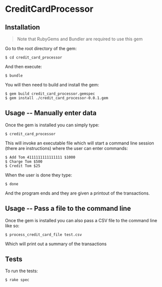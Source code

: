 # CreditCardProcessor

## Installation

>Note that RubyGems and Bundler are required to use this gem 

Go to the root directory of the gem:

    $ cd credit_card_processor
    
And then execute:

    $ bundle

You will then need to build and install the gem:

    $ gem build credit_card_processor.gemspec
    $ gem install ./credit_card_processor-0.0.1.gem

## Usage -- Manually enter data

Once the gem is installed you can simply type:

    $ credit_card_processor
This will invoke an executable file which will start a command line session (there are instructions) where the user can enter commands:
    
    $ Add Tom 4111111111111111 $1000
    $ Charge Tom $500
    $ Credit Tom $25

When the user is done they type:
    
    $ done
    
And the program ends and they are given a printout of the transactions.

## Usage -- Pass a file to the command line

Once the gem is installed you can also pass a CSV file to the command line like so:

    $ process_credit_card_file test.csv
    
Which will print out a summary of the transactions

## Tests

To run the tests:

    $ rake spec
